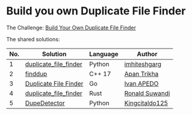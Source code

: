 # Build you own Duplicate File Finder

The Challenge: [Build Your Own Duplicate File Finder](https://codingchallenges.fyi/challenges/challenge-duplicate-files)

The shared solutions:

| No. | Solution                                                                                  | Language | Author                                               |
|-----|-------------------------------------------------------------------------------------------|----------|------------------------------------------------------|
| 1   | [duplicate_file_finder](https://github.com/imhiteshgarg/duplicate_file_finder)            | Python   | [imhiteshgarg](https://github.com/imhiteshgarg)      |
| 2   | [finddup](https://github.com/triko88/finddup)                                             | C++ 17   | [Apan Trikha](https://github.com/triko88)            |
| 3   | [Duplicate File Finder](https://github.com/OneBrick-Software/Duplicate-file-finder)       | Go       | [Ivan APEDO](https://github.com/IvanGael)            |
| 4   | [duplicate_file_finder](https://github.com/ronaldsuwandi/challenge_duplicate_file_finder) | Rust     | [Ronald Suwandi](https://github.com/ronaldsuwandi/)  |
| 5   | [DupeDetector](https://github.com/Kingcitaldo125/DupeDetector)                            | Python   | [Kingcitaldo125](https://github.com/Kingcitaldo125/) |
